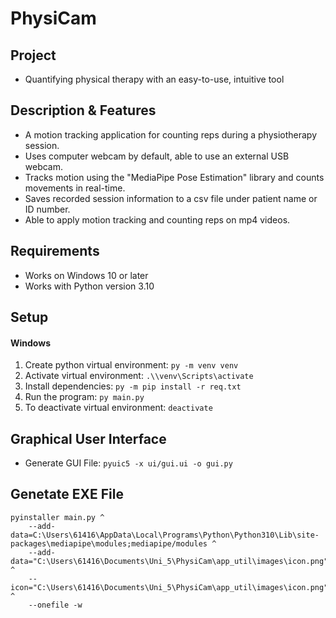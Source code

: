 # PhysiCam

## Project
- Quantifying physical therapy with an easy-to-use, intuitive tool

## Description & Features
- A motion tracking application for counting reps during a physiotherapy session.
- Uses computer webcam by default, able to use an external USB webcam.
- Tracks motion using the "MediaPipe Pose Estimation" library and counts movements in real-time.
- Saves recorded session information to a csv file under patient name or ID number.
- Able to apply motion tracking and counting reps on mp4 videos.

## Requirements
- Works on Windows 10 or later
- Works with Python version 3.10

## Setup

<!--
### Mac / Linux
1.  Create python virtual environment: `python3 -m venv venv`
2.  Activate virtual environment: `source venv/bin/activate`
3.  Install dependencies: `python3 -m pip install -r req.txt`
4.  Run the program: `python3 src/main.py`
5.  To deactivate virtual environment: `deactivate`
-->

#### Windows
1.  Create python virtual environment: `py -m venv venv`
2.  Activate virtual environment: `.\\venv\Scripts\activate`
3.  Install dependencies: `py -m pip install -r req.txt`
4.  Run the program: `py main.py`
5.  To deactivate virtual environment: `deactivate`

## Graphical User Interface
- Generate GUI File: `pyuic5 -x ui/gui.ui -o gui.py`

## Genetate EXE File
```
pyinstaller main.py ^
    --add-data=C:\Users\61416\AppData\Local\Programs\Python\Python310\Lib\site-packages\mediapipe\modules;mediapipe/modules ^
    --add-data="C:\Users\61416\Documents\Uni_5\PhysiCam\app_util\images\icon.png";app_util/images/icon.png ^
    --icon="C:\Users\61416\Documents\Uni_5\PhysiCam\app_util\images\icon.png" ^
    --onefile -w
```